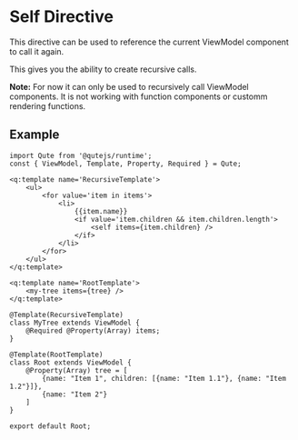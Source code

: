 # Self Directive

This directive can be used to reference the current ViewModel component to call it again.

This gives you the ability to create recursive calls.

**Note:** For now it can only be used to recursively call ViewModel components. It is not working with function components or customm rendering functions.

## Example

```jsq
import Qute from '@qutejs/runtime';
const { ViewModel, Template, Property, Required } = Qute;

<q:template name='RecursiveTemplate'>
    <ul>
        <for value='item in items'>
            <li>
                {{item.name}}
                <if value='item.children && item.children.length'>
                    <self items={item.children} />
                </if>
            </li>
        </for>
    </ul>
</q:template>

<q:template name='RootTemplate'>
    <my-tree items={tree} />
</q:template>

@Template(RecursiveTemplate)
class MyTree extends ViewModel {
    @Required @Property(Array) items;
}

@Template(RootTemplate)
class Root extends ViewModel {
    @Property(Array) tree = [
        {name: "Item 1", children: [{name: "Item 1.1"}, {name: "Item 1.2"}]},
        {name: "Item 2"}
    ]
}

export default Root;
```